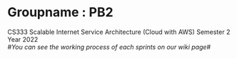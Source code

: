 # Groupname : PB2
CS333 Scalable Internet Service Architecture (Cloud with AWS)
Semester 2 Year 2022
<br>*#You can see the working process of each sprints on our wiki page#*
